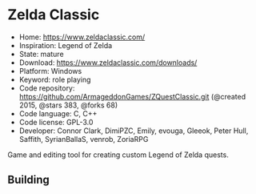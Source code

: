# Zelda Classic

- Home: https://www.zeldaclassic.com/
- Inspiration: Legend of Zelda
- State: mature
- Download: https://www.zeldaclassic.com/downloads/
- Platform: Windows
- Keyword: role playing
- Code repository: https://github.com/ArmageddonGames/ZQuestClassic.git (@created 2015, @stars 383, @forks 68)
- Code language: C, C++
- Code license: GPL-3.0
- Developer: Connor Clark, DimiPZC, Emily, evouga, Gleeok, Peter Hull, Saffith, SyrianBallaS, venrob, ZoriaRPG

Game and editing tool for creating custom Legend of Zelda quests.

## Building
